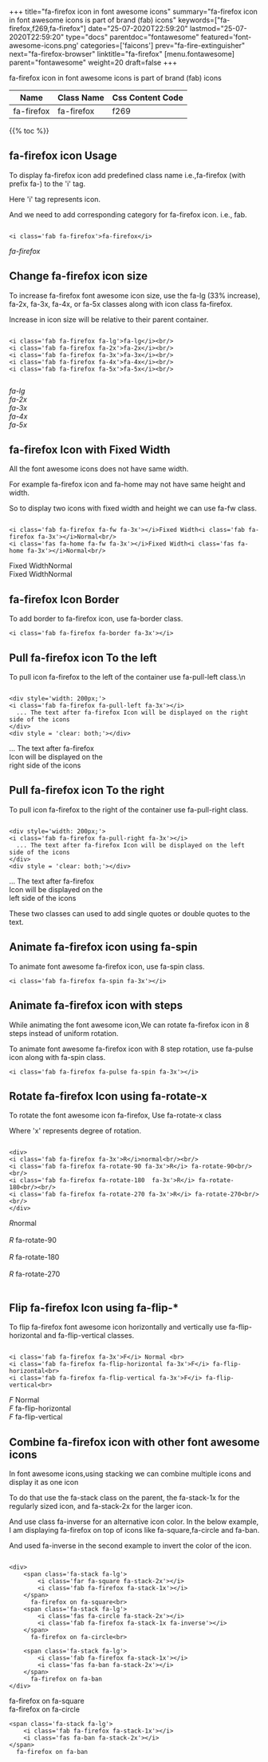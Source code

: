 +++
title="fa-firefox icon in font awesome icons"
summary="fa-firefox icon in font awesome icons is part of brand (fab) icons"
keywords=["fa-firefox,f269,fa-firefox"]
date="25-07-2020T22:59:20"
lastmod="25-07-2020T22:59:20"
type="docs"
parentdoc="fontawesome"
featured='font-awesome-icons.png'
categories=['faicons']
prev="fa-fire-extinguisher"
next="fa-firefox-browser"
linktitle="fa-firefox"
[menu.fontawesome]
parent="fontawesome"
weight=20
draft=false
+++


fa-firefox icon in font awesome icons is part of brand (fab) icons

<div class='table-responsive'><table class='table'><thead><tr><th>Name</th><th>Class Name</th><th>Css Content Code</th></tr></thead><tbody><tr><td>fa-firefox</td><td>fa-firefox</td><td>f269</td></tr></tbody></table></div>


{{% toc %}}


## fa-firefox icon Usage

To display fa-firefox icon add predefined class name i.e.,fa-firefox (with prefix fa-) to the 'i' tag.

Here 'i' tag represents icon.

And we need to add corresponding category for fa-firefox icon. i.e., fab.


```

<i class='fab fa-firefox'>fa-firefox</i>
```

<i class='fab fa-firefox'>fa-firefox</i>




## Change fa-firefox icon size
To increase fa-firefox font awesome icon size, use the fa-lg (33% increase), fa-2x, fa-3x, fa-4x, or fa-5x classes along with icon class fa-firefox.

Increase in icon size will be relative to their parent container. 

```

<i class='fab fa-firefox fa-lg'>fa-lg</i><br/>
<i class='fab fa-firefox fa-2x'>fa-2x</i><br/>
<i class='fab fa-firefox fa-3x'>fa-3x</i><br/>
<i class='fab fa-firefox fa-4x'>fa-4x</i><br/>
<i class='fab fa-firefox fa-5x'>fa-5x</i><br/>
            
```

<i class='fab fa-firefox fa-lg'>fa-lg</i><br/>
<i class='fab fa-firefox fa-2x'>fa-2x</i><br/>
<i class='fab fa-firefox fa-3x'>fa-3x</i><br/>
<i class='fab fa-firefox fa-4x'>fa-4x</i><br/>
<i class='fab fa-firefox fa-5x'>fa-5x</i><br/>
            



## fa-firefox Icon with Fixed Width 

All the font awesome icons does not have same width.

For example fa-firefox icon and fa-home may not have same height and width.

So to display two icons with fixed width and height we can use fa-fw class.


```

<i class='fab fa-firefox fa-fw fa-3x'></i>Fixed Width<i class='fab fa-firefox fa-3x'></i>Normal<br/>
<i class='fas fa-home fa-fw fa-3x'></i>Fixed Width<i class='fas fa-home fa-3x'></i>Normal<br/>
```

<i class='fab fa-firefox fa-fw fa-3x'></i>Fixed Width<i class='fab fa-firefox fa-3x'></i>Normal<br/>
<i class='fas fa-home fa-fw fa-3x'></i>Fixed Width<i class='fas fa-home fa-3x'></i>Normal<br/>



## fa-firefox Icon Border 

To add border to fa-firefox icon, use fa-border class.


```
<i class='fab fa-firefox fa-border fa-3x'></i>

```
<i class='fab fa-firefox fa-border fa-3x'></i>





## Pull fa-firefox icon To the left

To pull icon fa-firefox to the left of the container use fa-pull-left class.\n

```

<div style='width: 200px;'>
<i class='fab fa-firefox fa-pull-left fa-3x'></i>
  ... The text after fa-firefox Icon will be displayed on the right side of the icons
</div>
<div style = 'clear: both;'></div>
```

<div style='width: 200px;'>
<i class='fab fa-firefox fa-pull-left fa-3x'></i>
  ... The text after fa-firefox Icon will be displayed on the right side of the icons
</div>
<div style = 'clear: both;'></div>




## Pull fa-firefox icon To the right
To pull icon fa-firefox to the right of the container use fa-pull-right class.

```

<div style='width: 200px;'>
<i class='fab fa-firefox fa-pull-right fa-3x'></i>
  ... The text after fa-firefox Icon will be displayed on the left side of the icons
</div>
<div style = 'clear: both;'></div>
```

<div style='width: 200px;'>
<i class='fab fa-firefox fa-pull-right fa-3x'></i>
  ... The text after fa-firefox Icon will be displayed on the left side of the icons
</div>
<div style = 'clear: both;'></div>

These two classes can used to add single quotes or double quotes to the text.


## Animate fa-firefox icon using fa-spin
To animate font awesome fa-firefox icon, use fa-spin class.

```
<i class='fab fa-firefox fa-spin fa-3x'></i>
```
<i class='fab fa-firefox fa-spin fa-3x'></i>




## Animate fa-firefox icon with steps
While animating the font awesome icon,We can rotate fa-firefox icon in 8 steps instead of uniform rotation.

To animate font awesome fa-firefox icon with 8 step rotation, use fa-pulse icon along with fa-spin class.


```
<i class='fab fa-firefox fa-pulse fa-spin fa-3x'></i>

```
<i class='fab fa-firefox fa-pulse fa-spin fa-3x'></i>





## Rotate fa-firefox Icon using fa-rotate-x
To rotate the font awesome icon fa-firefox, Use fa-rotate-x class

Where 'x' represents degree of rotation.


```

<div>
<i class='fab fa-firefox fa-3x'>R</i>normal<br/><br/>
<i class='fab fa-firefox fa-rotate-90 fa-3x'>R</i> fa-rotate-90<br/><br/> 
<i class='fab fa-firefox fa-rotate-180  fa-3x'>R</i> fa-rotate-180<br/><br/> 
<i class='fab fa-firefox fa-rotate-270 fa-3x'>R</i> fa-rotate-270<br/><br/>
</div>
```

<div>
<i class='fab fa-firefox fa-3x'>R</i>normal<br/><br/>
<i class='fab fa-firefox fa-rotate-90 fa-3x'>R</i> fa-rotate-90<br/><br/> 
<i class='fab fa-firefox fa-rotate-180  fa-3x'>R</i> fa-rotate-180<br/><br/> 
<i class='fab fa-firefox fa-rotate-270 fa-3x'>R</i> fa-rotate-270<br/><br/>
</div>




## Flip fa-firefox Icon using fa-flip-*
To flip fa-firefox font awesome icon horizontally and vertically use fa-flip-horizontal and fa-flip-vertical classes. 

```

<i class='fab fa-firefox fa-3x'>F</i> Normal <br>
<i class='fab fa-firefox fa-flip-horizontal fa-3x'>F</i> fa-flip-horizontal<br>
<i class='fab fa-firefox fa-flip-vertical fa-3x'>F</i> fa-flip-vertical<br>
```

<i class='fab fa-firefox fa-3x'>F</i> Normal <br>
<i class='fab fa-firefox fa-flip-horizontal fa-3x'>F</i> fa-flip-horizontal<br>
<i class='fab fa-firefox fa-flip-vertical fa-3x'>F</i> fa-flip-vertical<br>




## Combine fa-firefox icon with other font awesome icons
In font awesome icons,using stacking we can combine multiple icons and display it as one icon 

To do that use the fa-stack class on the parent, the fa-stack-1x for the regularly sized icon, and fa-stack-2x for the larger icon.

And use class fa-inverse for an alternative icon color. 
In the below example, I am displaying fa-firefox on top of icons like fa-square,fa-circle and fa-ban.

And used fa-inverse in the second example to invert the color of the icon.

```

<div>
    <span class='fa-stack fa-lg'>
        <i class='far fa-square fa-stack-2x'></i>
        <i class='fab fa-firefox fa-stack-1x'></i>
    </span>
      fa-firefox on fa-square<br>
    <span class='fa-stack fa-lg'>
        <i class='fas fa-circle fa-stack-2x'></i>
        <i class='fab fa-firefox fa-stack-1x fa-inverse'></i>
    </span>
      fa-firefox on fa-circle<br>

    <span class='fa-stack fa-lg'>
        <i class='fab fa-firefox fa-stack-1x'></i>
        <i class='fas fa-ban fa-stack-2x'></i>
    </span>
      fa-firefox on fa-ban
</div>
```

<div>
    <span class='fa-stack fa-lg'>
        <i class='far fa-square fa-stack-2x'></i>
        <i class='fab fa-firefox fa-stack-1x'></i>
    </span>
      fa-firefox on fa-square<br>
    <span class='fa-stack fa-lg'>
        <i class='fas fa-circle fa-stack-2x'></i>
        <i class='fab fa-firefox fa-stack-1x fa-inverse'></i>
    </span>
      fa-firefox on fa-circle<br>

    <span class='fa-stack fa-lg'>
        <i class='fab fa-firefox fa-stack-1x'></i>
        <i class='fas fa-ban fa-stack-2x'></i>
    </span>
      fa-firefox on fa-ban
</div>






